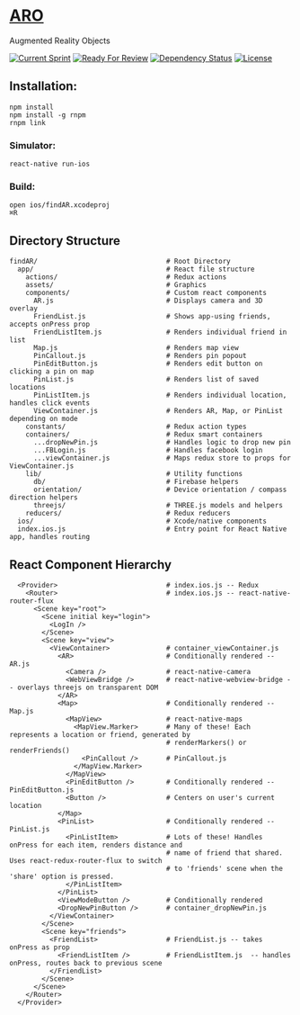 # [ARO](http://interruptedlobster.github.io/)
Augmented Reality Objects

[![Current Sprint](https://badge.waffle.io/InterruptedLobster/findAR.png?label=ready&title=Current%20Sprint)](https://waffle.io/InterruptedLobster/findAR)
[![Ready For Review](https://badge.waffle.io/InterruptedLobster/findAR.png?label=review%20me&title=Review%20Ready)](https://waffle.io/InterruptedLobster/findAR)
[![Dependency Status](https://david-dm.org/kkragenbrink/jasmine.svg)](https://david-dm.org/InterruptedLobster/findAR)
[![License](https://img.shields.io/badge/license-MIT-blue.svg)](https://github.com/kkragenbrink/jasmine/blob/master/LICENSE.txt)


## Installation:
```
npm install
npm install -g rnpm
rnpm link
```
### Simulator:
```
react-native run-ios
```
### Build:
```
open ios/findAR.xcodeproj
⌘R
```

## Directory Structure
```
findAR/                                # Root Directory
  app/                                 # React file structure
    actions/                           # Redux actions
    assets/                            # Graphics
    components/                        # Custom react components
      AR.js                            # Displays camera and 3D overlay
      FriendList.js                    # Shows app-using friends, accepts onPress prop
      FriendListItem.js                # Renders individual friend in list
      Map.js                           # Renders map view
      PinCallout.js                    # Renders pin popout
      PinEditButton.js                 # Renders edit button on clicking a pin on map
      PinList.js                       # Renders list of saved locations
      PinListItem.js                   # Renders individual location, handles click events
      ViewContainer.js                 # Renders AR, Map, or PinList depending on mode
    constants/                         # Redux action types
    containers/                        # Redux smart containers
      ...dropNewPin.js                 # Handles logic to drop new pin
      ...FBLogin.js                    # Handles facebook login
      ...viewContainer.js              # Maps redux store to props for ViewContainer.js
    lib/                               # Utility functions
      db/                              # Firebase helpers
      orientation/                     # Device orientation / compass direction helpers
      threejs/                         # THREE.js models and helpers
    reducers/                          # Redux reducers
  ios/                                 # Xcode/native components
  index.ios.js                         # Entry point for React Native app, handles routing
```

## React Component Hierarchy
```
  <Provider>                           # index.ios.js -- Redux
    <Router>                           # index.ios.js -- react-native-router-flux
      <Scene key="root">             
        <Scene initial key="login">
          <LogIn />
        </Scene>
        <Scene key="view">
          <ViewContainer>              # container_viewContainer.js
            <AR>                       # Conditionally rendered -- AR.js
              <Camera />               # react-native-camera
              <WebViewBridge />        # react-native-webview-bridge -- overlays threejs on transparent DOM
            </AR>
            <Map>                      # Conditionally rendered -- Map.js
              <MapView>                # react-native-maps
                <MapView.Marker>       # Many of these! Each represents a location or friend, generated by
                                       # renderMarkers() or renderFriends()
                  <PinCallout />       # PinCallout.js
                </MapView.Marker>
              </MapView>
              <PinEditButton />        # Conditionally rendered -- PinEditButton.js
              <Button />               # Centers on user's current location
            </Map>
            <PinList>                  # Conditionally rendered -- PinList.js
              <PinListItem>            # Lots of these! Handles onPress for each item, renders distance and
                                       # name of friend that shared. Uses react-redux-router-flux to switch
                                       # to 'friends' scene when the 'share' option is pressed.
              </PinListItem>
            </PinList>
            <ViewModeButton />         # Conditionally rendered
            <DropNewPinButton />       # container_dropNewPin.js
          </ViewContainer>
        </Scene>
        <Scene key="friends">
          <FriendList>                 # FriendList.js -- takes onPress as prop
            <FriendListItem />         # FriendListItem.js  -- handles onPress, routes back to previous scene
          </FriendList>
        </Scene>
      </Scene>
    </Router>
  </Provider>
```